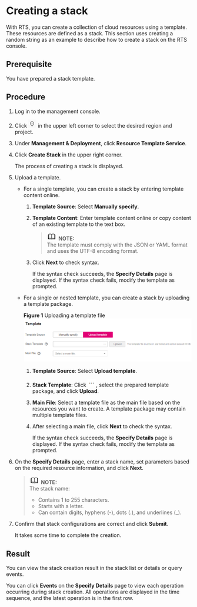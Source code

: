 # Creating a stack<a name="EN-US_TOPIC_0076468623"></a>

With RTS, you can create a collection of cloud resources using a template. These resources are defined as a stack. This section uses creating a random string as an example to describe how to create a stack on the RTS console.

## Prerequisite<a name="section698911138323"></a>

You have prepared a stack template.

## Procedure<a name="section16219936205317"></a>

1.  Log in to the management console.
2.  Click  ![](figures/icon-region.png)  in the upper left corner to select the desired region and project.
3.  Under  **Management & Deployment**, click  **Resource Template Service**.
4.  Click  **Create Stack**  in the upper right corner.

    The process of creating a stack is displayed.

5.  Upload a template.
    -   For a single template, you can create a stack by entering template content online.
        1.  **Template Source**: Select  **Manually specify**.
        2.  **Template Content**: Enter template content online or copy content of an existing template to the text box.

            >![](public_sys-resources/icon-note.gif) **NOTE:**   
            >The template must comply with the JSON or YAML format and uses the UTF-8 encoding format.  

        3.  Click  **Next**  to check syntax.

            If the syntax check succeeds, the  **Specify Details**  page is displayed. If the syntax check fails, modify the template as prompted.

    -   For a single or nested template, you can create a stack by uploading a template package.

        **Figure  1**  Uploading a template file<a name="fig753215101111"></a>  
        ![](figures/uploading-a-template-file.png "uploading-a-template-file")

        1.  **Template Source**: Select  **Upload template**.
        2.  **Stack Template**: Click  ![](figures/icon-vertexs.png), select the prepared template package, and click  **Upload**.
        3.  **Main File**: Select a template file as the main file based on the resources you want to create. A template package may contain multiple template files.
        4.  After selecting a main file, click  **Next**  to check the syntax.

            If the syntax check succeeds, the  **Specify Details**  page is displayed. If the syntax check fails, modify the template as prompted.


6.  On the  **Specify Details**  page, enter a stack name, set parameters based on the required resource information, and click  **Next**.

    >![](public_sys-resources/icon-note.gif) **NOTE:**   
    >The stack name:  
    >-   Contains 1 to 255 characters.  
    >-   Starts with a letter.  
    >-   Can contain digits, hyphens \(-\), dots \(.\), and underlines \(\_\).  

7.  Confirm that stack configurations are correct and click  **Submit**.

    It takes some time to complete the creation.


## Result<a name="section771635719379"></a>

You can view the stack creation result in the stack list or details or query events.

You can click  **Events**  on the  **Specify Details**  page to view each operation occurring during stack creation. All operations are displayed in the time sequence, and the latest operation is in the first row.

